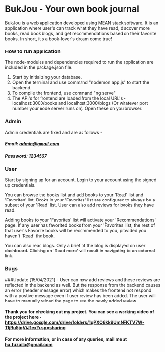 # BukJou - Your own book journal

BukJou is a web application developed using MEAN stack software. It is an application where user's can track what they have read, discover more books, read book blogs, and get recommendations based on their favorite books. In short, it's a book-lover's dream come true!

### How to run application

The node-modules and dependencies required to run the application are included in the package.json file. 
1. Start by initializing your database. 
2. Open the terminal and use command "nodemon app.js" to start the backend.
3. To compile the frontend, use command "ng serve"
4. The API's for frontend are loaded from the local URL's - localhost:3000/books and localhost:3000/blogs (Or whatever port number your node server runs on). Open these on you browser.

### Admin 

Admin credentials are fixed and are as follows -
##### Email: admin@gmail.com
##### Password: 1234567

### User

Start by signing up for an account. Login to your account using the signed up credentials. 

You can browse the books list and add books to your 'Read' list and 'Favorites' list. Books in your 'Favorites' list are configured to always be a subset of your 'Read' list. User can also add reviews for books they have read.

Adding books to your 'Favorites' list will activate your 'Recommendations' page. If any user has favorited books from your 'Favorites' list, the rest of that user's Favorite books will be recommended to you, provided you haven't 'Read' the book. 

You can also read blogs. Only a brief of the blog is displayed on user dashboard. Clicking on 'Read more' will result in navigating to an external link.

### Bugs 

###Update [15/04/2021] - User can now add reviews and these reviews are reflected in the backend as well. But the response from the backend causes an error {header message error) which makes the frontend not respond with a postive message even if user review has been added. The user will have to manually reload the page to see the newly added review.

#### Thank you for checking out my project. You can see a working video of the project here - https://drive.google.com/drive/folders/1qPXO6kk9UmNFKTV7W-TljRu5jqViJ1ex?usp=sharing
#### For more information, or in case of any queries, mail me at ha.fuzaila@gmail.com


